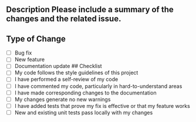 ## Description Please include a summary of the changes and the related issue.  
## Type of Change 
- [ ] Bug fix
- [ ] New feature
- [ ] Documentation update ## Checklist 
- [ ] My code follows the style guidelines of this project 
- [ ] I have performed a self-review of my code
- [ ] I have commented my code, particularly in hard-to-understand areas
- [ ] I have made corresponding changes to the documentation
- [ ] My changes generate no new warnings
- [ ] I have added tests that prove my fix is effective or that my feature works
- [ ] New and existing unit tests pass locally with my changes 
